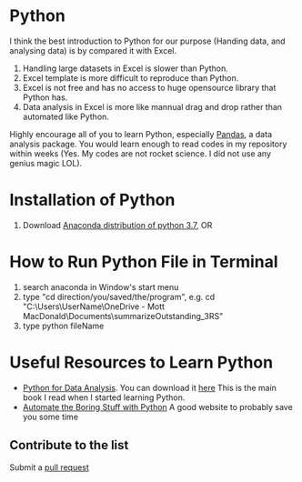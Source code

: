 # Python
I think the best introduction to Python for our purpose (Handing data, and analysing data) is by compared it with Excel.

1. Handling large datasets in Excel is slower than Python.
2. Excel template is more difficult to reproduce than Python.
3. Excel is not free and has no access to huge opensource library that Python has.
4. Data analysis in Excel is more like mannual drag and drop rather than automated like Python.

Highly encourage all of you to learn Python, especially [Pandas](https://pandas.pydata.org/), a data analysis package. You would learn enough to read codes in my repository within weeks (Yes. My codes are not rocket science. I did not use any genius magic LOL).

# Installation of Python
1. Download [Anaconda distribution of python 3.7](https://www.anaconda.com/distribution/), OR

# How to Run Python File in Terminal
1. search anaconda in Window's start menu
2. type "cd direction/you/saved/the/program", e.g. cd "C:\Users\UserName\OneDrive - Mott MacDonald\Documents\summarizeOutstanding_3RS"
3. type python fileName

# Useful Resources to Learn Python
* [Python for Data Analysis](https://www.oreilly.com/library/view/python-for-data/9781491957653/). You can download it [here](https://github.com/chenomg/CS_BOOKS/blob/master/Python%20for%20Data%20Analysis%2C%202nd%20Edition.pdf)
  This is the main book I read when I started learning Python.
* [Automate the Boring Stuff with Python](https://automatetheboringstuff.com/)
  A good website to probably save you some time

## Contribute to the list
Submit a [pull request](https://help.github.com/en/articles/about-pull-requests)

